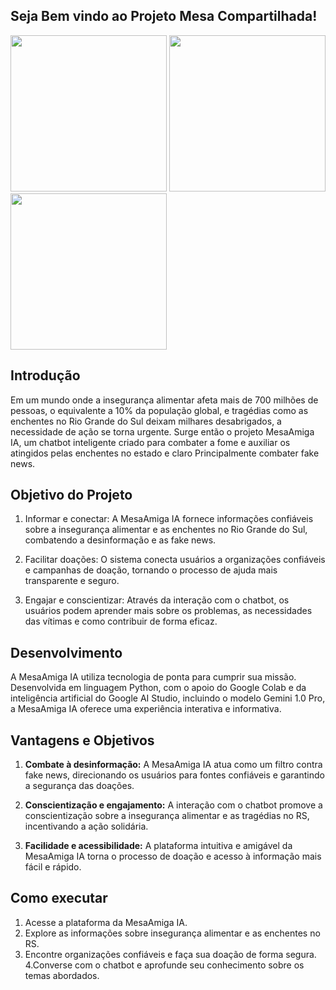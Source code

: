 ## Seja Bem vindo ao Projeto Mesa Compartilhada!
<img src="https://github.com/LucasMiranda7/projetoMesa_Compartilhada/assets/143975592/daa67379-73c8-4568-a6b3-70b609947211" height="250">        
<img src="https://github.com/LucasMiranda7/projetoMesa_Compartilhada/assets/143975592/dd73f41a-632c-4bcc-9cf4-41cc0c155493" height="250">
<img src="https://github.com/LucasMiranda7/projetoMesa_Compartilhada/assets/143975592/574833ae-061c-46fc-bc0b-65896a330eb1" height="250">

## Introdução
Em um mundo onde a insegurança alimentar afeta mais de 700 milhões de pessoas, o equivalente a 10% da população global, e tragédias como as enchentes no Rio Grande do Sul deixam milhares desabrigados, a necessidade de ação se torna urgente. Surge então o projeto MesaAmiga IA, um chatbot inteligente criado para combater a fome e auxiliar os atingidos pelas enchentes no estado e claro Principalmente combater fake news.

## Objetivo do Projeto
1. Informar e conectar: A MesaAmiga IA fornece informações confiáveis sobre a insegurança alimentar e as enchentes no Rio Grande do Sul, combatendo a desinformação e as fake news.
   
2. Facilitar doações: O sistema conecta usuários a organizações confiáveis e campanhas de doação, tornando o processo de ajuda mais transparente e seguro.
  
3. Engajar e conscientizar: Através da interação com o chatbot, os usuários podem aprender mais sobre os problemas, as necessidades das vítimas e como contribuir de forma eficaz.

## Desenvolvimento
A MesaAmiga IA utiliza tecnologia de ponta para cumprir sua missão. Desenvolvida em linguagem Python, com o apoio do Google Colab e da inteligência artificial do Google AI Studio, incluindo o modelo Gemini 1.0 Pro, a MesaAmiga IA oferece uma experiência interativa e informativa.

## Vantagens e Objetivos

1. **Combate à desinformação:** A MesaAmiga IA atua como um filtro contra fake news, direcionando os usuários para fontes confiáveis e garantindo a segurança das doações.

2. **Conscientização e engajamento:** A interação com o chatbot promove a conscientização sobre a insegurança alimentar e as tragédias no RS, incentivando a ação solidária.

3. **Facilidade e acessibilidade:** A plataforma intuitiva e amigável da MesaAmiga IA torna o processo de doação e acesso à informação mais fácil e rápido.

## Como executar
1. Acesse a plataforma da MesaAmiga IA.
2. Explore as informações sobre insegurança alimentar e as enchentes no RS.
3. Encontre organizações confiáveis e faça sua doação de forma segura.              4.Converse com o chatbot e aprofunde seu conhecimento sobre os temas abordados.

